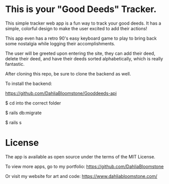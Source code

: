 # This is your "Good Deeds" Tracker.

This simple tracker web app is a fun way to track your good deeds. It has a simple, colorful design to make the user excited to add their actions! 

This app even has a retro 90's easy keyboard game to play to bring back some nostalgia while logging their accomplishments. 

The user will be greeted upon entering the site, they can add their deed, delete their deed, and have their deeds sorted alphabetically, which is really fantastic. 

After cloning this repo, be sure to clone the backend as well.

To install the backend: 

https://github.com/DahliaBloomstone/Gooddeeds-api

$ cd into the correct folder

$ rails db:migrate

$ rails s

# License
The app is available as open source under the terms of the MIT License. 

To view more apps, go to my portfolio: https://github.com/DahliaBloomstone

Or visit my website for art and code: https://www.dahliabloomstone.com/

